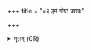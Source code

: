 +++
title = "०२ इमं गोष्ठं पशवः"

+++
<details><summary>मूलम् (GR)</summary>

इमं गोष्ठं पशवः सं स्रवन्तु  
बृहस्पतिर् आ नयतु प्रजानन् ।  
सिनीवाली नयत्व् आग्रम् एषाम्  
आजग्मुषो अनुमतिर् नि यच्छात् ॥
</details>